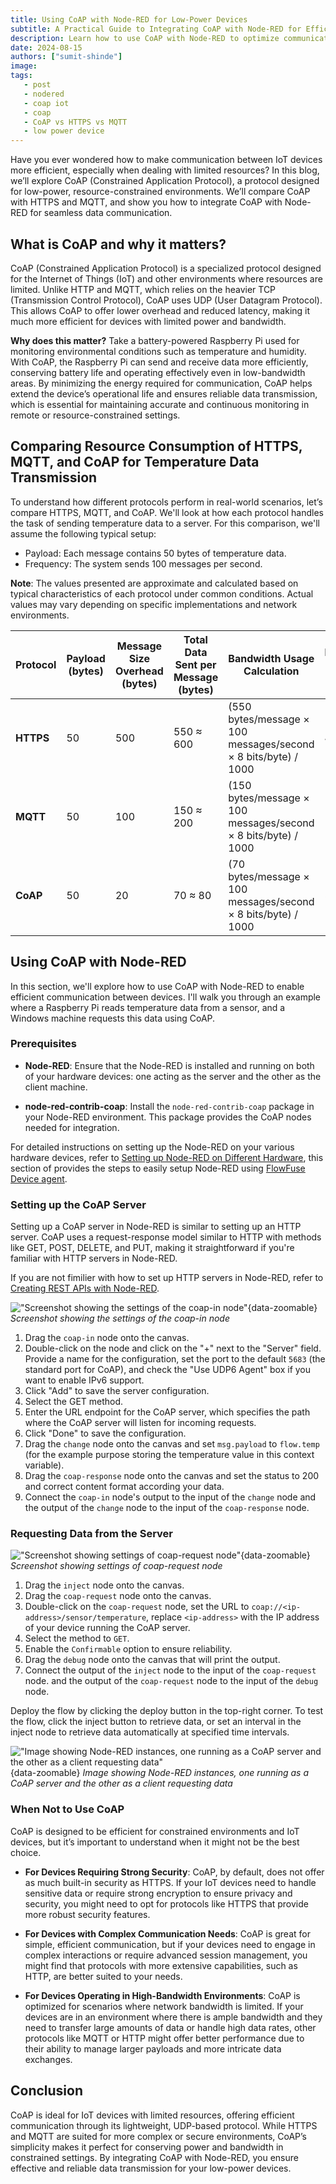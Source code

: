 ```yaml
---
title: Using CoAP with Node-RED for Low-Power Devices
subtitle: A Practical Guide to Integrating CoAP with Node-RED for Efficient IoT Communication
description: Learn how to use CoAP with Node-RED to optimize communication for low-power, resource-constrained devices.
date: 2024-08-15
authors: ["sumit-shinde"]
image:
tags:
   - post
   - nodered
   - coap iot
   - coap
   - CoAP vs HTTPS vs MQTT
   - low power device
---
```


Have you ever wondered how to make communication between IoT devices more efficient, especially when dealing with limited resources? In this blog, we’ll explore CoAP (Constrained Application Protocol), a protocol designed for low-power, resource-constrained environments. We’ll compare CoAP with HTTPS and MQTT, and show you how to integrate CoAP with Node-RED for seamless data communication.

<!--more-->

## What is CoAP and why it matters?

CoAP (Constrained Application Protocol) is a specialized protocol designed for the Internet of Things (IoT) and other environments where resources are limited. Unlike HTTP and MQTT, which relies on the heavier TCP (Transmission Control Protocol), CoAP uses UDP (User Datagram Protocol). This allows CoAP to offer lower overhead and reduced latency, making it much more efficient for devices with limited power and bandwidth.

**Why does this matter?** Take a battery-powered Raspberry Pi used for monitoring environmental conditions such as temperature and humidity. With CoAP, the Raspberry Pi can send and receive data more efficiently, conserving battery life and operating effectively even in low-bandwidth areas. By minimizing the energy required for communication, CoAP helps extend the device’s operational life and ensures reliable data transmission, which is essential for maintaining accurate and continuous monitoring in remote or resource-constrained settings.

## Comparing Resource Consumption of HTTPS, MQTT, and CoAP for Temperature Data Transmission

To understand how different protocols perform in real-world scenarios, let’s compare HTTPS, MQTT, and CoAP. We'll look at how each protocol handles the task of sending temperature data to a server. For this comparison, we'll assume the following typical setup:

- Payload: Each message contains 50 bytes of temperature data.
- Frequency: The system sends 100 messages per second.

**Note**: The values presented are approximate and calculated based on typical characteristics of each protocol under common conditions. Actual values may vary depending on specific implementations and network environments.

| **Protocol** | **Payload (bytes)** | **Message Size Overhead (bytes)** | **Total Data Sent per Message (bytes)** | **Bandwidth Usage Calculation**                                         | **Bandwidth Usage (kbps)** | **Latency (ms)** | **CPU Usage (%)** | **Memory Usage (MB)** |
|--------------|----------------------|----------------------------------|----------------------------------------|-------------------------------------------------------------------------|----------------------------|------------------|-------------------|-----------------------|
| **HTTPS**    | 50                   | 500                              | 550 ≈ 600                              | (550 bytes/message × 100 messages/second × 8 bits/byte) / 1000          | 440                        | 100 ≈ 110        | 10% ≈ 50%         | 100 ≈ 120             |
| **MQTT**     | 50                   | 100                              | 150 ≈ 200                             | (150 bytes/message × 100 messages/second × 8 bits/byte) / 1000           | 120                        | 50 ≈ 60         | 5% ≈ 30%          | 50 ≈ 60               |
| **CoAP**     | 50                   | 20                               | 70 ≈ 80                               | (70 bytes/message × 100 messages/second × 8 bits/byte) / 1000            | 56                         | 10 ≈ 15         | 2% ≈ 20%          | 20 ≈ 25               |

## Using CoAP with Node-RED

In this section, we'll explore how to use CoAP with Node-RED to enable efficient communication between devices. I'll walk you through an example where a Raspberry Pi reads temperature data from a sensor, and a Windows machine requests this data using CoAP.

### Prerequisites

- **Node-RED**: Ensure that the Node-RED is installed and running on both of your hardware devices: one acting as the server and the other as the client machine.

- **node-red-contrib-coap**: Install the `node-red-contrib-coap` package in your Node-RED environment. This package provides the CoAP nodes needed for integration.

For detailed instructions on setting up the Node-RED on your various hardware devices, refer to [Setting up Node-RED on Different Hardware](/node-red/hardware/), this section of provides the steps to easily setup Node-RED using [FlowFuse Device agent](\/product/device-agent/).

### Setting up the CoAP Server

Setting up a CoAP server in Node-RED is similar to setting up an HTTP server. CoAP uses a request-response model similar to HTTP with methods like GET, POST, DELETE, and PUT, making it straightforward if you're familiar with HTTP servers in Node-RED.

If you are not fimilier with how to set up HTTP servers in Node-RED, refer to [Creating REST APIs with Node-RED](/node-red/integration-technologies/rest/).

!["Screenshot showing the settings of the coap-in node"](./images/coap-in-node.png "Screenshot showing the settings of the coap-in node"){data-zoomable}
_Screenshot showing the settings of the coap-in node_

1. Drag the `coap-in` node onto the canvas.
2. Double-click on the node and click on the "+" next to the "Server" field. Provide a name for the configuration, set the port to the default `5683` (the standard port for CoAP), and check the "Use UDP6 Agent" box if you want to enable IPv6 support.
3. Click "Add" to save the server configuration.
4. Select the GET method.
5. Enter the URL endpoint for the CoAP server, which specifies the path where the CoAP server will listen for incoming requests.
6. Click "Done" to save the configuration.
7. Drag the `change` node onto the canvas and set `msg.payload` to `flow.temp` (for the example purpose storing the temperature value in this context variable).
8. Drag the `coap-response` node onto the canvas and set the status to 200 and correct content format according your data.
9. Connect the `coap-in` node's output to the input of the `change` node and the output of the `change` node to the input of the `coap-response` node.

### Requesting Data from the Server

!["Screenshot showing settings of coap-request node"](./images/coap-request-node.png "Screenshot showing settings of coap-request node"){data-zoomable}
_Screenshot showing settings of coap-request node_

1. Drag the `inject` node onto the canvas.
2. Drag the `coap-request` node onto the canvas.
3. Double-click on the `coap-request` node, set the URL to `coap://<ip-address>/sensor/temperature`, replace `<ip-address>` with the IP address of your device running the CoAP server.
4. Select the method to `GET`.
5. Enable the `Confirmable` option to ensure reliability.
6. Drag the `debug` node onto the canvas that will print the output.
7. Connect the output of the `inject` node to the input of the `coap-request` node. and the output of the `coap-request` node to the input of the `debug` node.

Deploy the flow by clicking the deploy button in the top-right corner. To test the flow, click the inject button to retrieve data, or set an interval in the inject node to retrieve data automatically at specified time intervals.

!["Image showing Node-RED instances, one running as a CoAP server and the other as a client requesting data"](./images/coap-with-node-red.gif "Image showing Node-RED instances, one running as a CoAP server and the other as a client requesting data"){data-zoomable}
_Image showing Node-RED instances, one running as a CoAP server and the other as a client requesting data_

### When Not to Use CoAP

CoAP is designed to be efficient for constrained environments and IoT devices, but it’s important to understand when it might not be the best choice.

- **For Devices Requiring Strong Security**: CoAP, by default, does not offer as much built-in security as HTTPS. If your IoT devices need to handle sensitive data or require strong encryption to ensure privacy and security, you might need to opt for protocols like HTTPS that provide more robust security features.

- **For Devices with Complex Communication Needs**: CoAP is great for simple, efficient communication, but if your devices need to engage in complex interactions or require advanced session management, you might find that protocols with more extensive capabilities, such as HTTP, are better suited to your needs.

- **For Devices Operating in High-Bandwidth Environments**: CoAP is optimized for scenarios where network bandwidth is limited. If your devices are in an environment where there is ample bandwidth and they need to transfer large amounts of data or handle high data rates, other protocols like MQTT or HTTP might offer better performance due to their ability to manage larger payloads and more intricate data exchanges.

## Conclusion

CoAP is ideal for IoT devices with limited resources, offering efficient communication through its lightweight, UDP-based protocol. While HTTPS and MQTT are suited for more complex or secure environments, CoAP’s simplicity makes it perfect for conserving power and bandwidth in constrained settings. By integrating CoAP with Node-RED, you ensure effective and reliable data transmission for your low-power devices.
